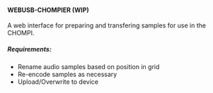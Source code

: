 #### WEBUSB-CHOMPIER (WIP)

A web interface for preparing and transfering samples for use in the CHOMPI. 

##### Requirements:

- Rename audio samples based on position in grid
- Re-encode samples as necessary
- Upload/Overwrite to device

